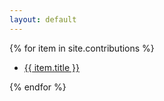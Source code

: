```yaml
---
layout: default
---
```


{% for item in site.contributions %}
<ul><li><a href="{{ item.url }}">{{ item.title }}</a></li></ul>
{% endfor %}
